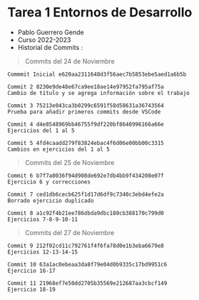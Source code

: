 # Tarea 1 Entornos de Desarrollo

- Pablo Guerrero Gende
- Curso 2022-2023
- Historial de Commits :
> Commits del 24 de Noviembre
~~~~
Commmit Inicial e620aa2311648d3f56aec7b5853ebe5aed1a6b5b
~~~~
~~~~
Commit 2 8230e9de48e67ca9ee18ae14e97952fa795af75a 
Cambio de título y se agrega información sobre el trabajo
~~~~
~~~~
Commit 3 75213e043ca3b0299c6591f58d58631a36743564
Prueba para añadir primeros commits desde VSCode
~~~~
~~~~
Commit 4 d4e8548969bb46755f9df220bf8648996166a66e
Ejercicios del 1 al 5
~~~~
~~~~
Commit 5 4fd4caadd279f83824ebac4f6d06e00bb00c3315
Cambios en ejercicios del 1 al 5
~~~~
> Commits del 25 de Noviembre
~~~~
Commit 6 b7f7a0036f94d908de692e7db4bb9f434208e07f
Ejercicio 6 y correcciones
~~~~
~~~~
Commit 7 ced1db6cecb625f1d17d6df9c7340c3ebd4efe2a
Borrado ejercicio duplicado
~~~~
~~~~
Commit 8 a1c92f4b21ee786dbda9dbc180cb388170c799d0
Ejercicios 7-8-9-10-11
~~~~
> Commits del 27 de Noviembre
~~~~
Commit 9 212f02cd11c792761f4f6fa78d0e1b3eba6679e8
Ejercicios 12-13-14-15
~~~~
~~~~
Commit 10 63a1ac0ebeaa3da8f79e04d0b9335c17bd9951c6
Ejercicio 16-17
~~~~
~~~~
Commit 11 21968ef7e50dd2705b35569e212687aa3cbcf149
Ejercicio 18-19
~~~~

